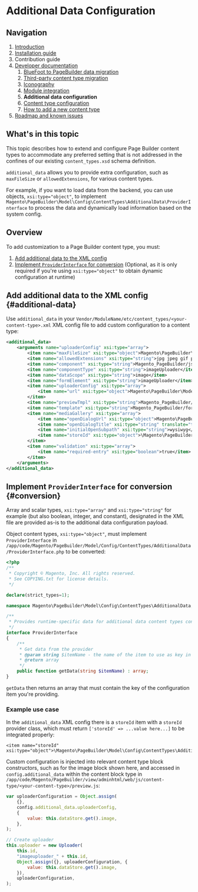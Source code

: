 # Additional Data Configuration

## Navigation

1. [Introduction]
2. [Installation guide]
3. Contribution guide
4. [Developer documentation]
    1. [BlueFoot to PageBuilder data migration]
    1. [Third-party content type migration]
    1. [Iconography]
    1. [Module integration]
    1. **Additional data configuration**
    1. [Content type configuration]
    1. [How to add a new content type]
5. [Roadmap and known issues]

[Introduction]: README.md
[Installation guide]: install.md
[Developer documentation]: developer-documentation.md
[BlueFoot to PageBuilder data migration]: bluefoot-data-migration.md
[Third-party content type migration]: new-content-type-example.md
[Iconography]: iconography.md
[Module integration]: module-integration.md
[Additional data configuration]: custom-configuration.md
[Content type configuration]: content-type-configuration.md
[How to add a new content type]: how-to-add-new-content-type.md
[Roadmap and known issues]: roadmap.md



## What's in this topic
This topic describes how to extend and configure Page Builder content types to accommodate any preferred setting that is not addressed in the confines of our existing `content_types.xsd` schema definition.

`additional_data` allows you to provide extra configuration, such as `maxFileSize` or `allowedExtensions`, for various content types.

For example, if you want to load data from the backend, you can use objects, `xsi:type="object"`, to implement `Magento\PageBuilder\Model\Config\ContentTypes\AdditionalData\ProviderInterface` to process the data and dynamically load information based on the system config.


## Overview

To add customization to a Page Builder content type, you must:
1. [Add additional data to the XML config](#additional-data)
2. [Implement `ProviderInterface` for conversion](#conversion) (Optional, as it is only required if you're using `xsi:type="object"` to obtain dynamic configuration at runtime)

## Add additional data to the XML config {#additional-data}

Use `additional_data` in your `Vendor/ModuleName/etc/content_types/<your-content-type>.xml` XML config file to add custom configuration to a content type:

``` xml
<additional_data>
    <arguments name="uploaderConfig" xsi:type="array">
        <item name="maxFileSize" xsi:type="object">Magento\PageBuilder\Model\Config\ContentTypes\AdditionalData\Provider\Uploader\MaxFileSize</item>
        <item name="allowedExtensions" xsi:type="string">jpg jpeg gif png</item>
        <item name="component" xsi:type="string">Magento_PageBuilder/js/form/element/image-uploader</item>
        <item name="componentType" xsi:type="string">imageUploader</item>
        <item name="dataScope" xsi:type="string">image</item>
        <item name="formElement" xsi:type="string">imageUploader</item>
        <item name="uploaderConfig" xsi:type="array">
            <item name="url" xsi:type="object">Magento\PageBuilder\Model\Config\ContentTypes\AdditionalData\Provider\Uploader\SaveUrl</item>
        </item>
        <item name="previewTmpl" xsi:type="string">Magento_PageBuilder/form/element/uploader/preview</item>
        <item name="template" xsi:type="string">Magento_PageBuilder/form/element/uploader/preview/image</item>
        <item name="mediaGallery" xsi:type="array">
            <item name="openDialogUrl" xsi:type="object">Magento\PageBuilder\Model\Config\ContentTypes\AdditionalData\Provider\Uploader\OpenDialogUrl</item>
            <item name="openDialogTitle" xsi:type="string" translate="true">Insert Images...</item>
            <item name="initialOpenSubpath" xsi:type="string">wysiwyg</item>
            <item name="storeId" xsi:type="object">\Magento\PageBuilder\Model\Config\ContentTypes\AdditionalData\Provider\StoreId</item>
        </item>
        <item name="validation" xsi:type="array">
            <item name="required-entry" xsi:type="boolean">true</item>
        </item>
    </arguments>
</additional_data>
 ```

## Implement `ProviderInterface` for conversion {#conversion}

Array and scalar types, `xsi:type="array"` and `xsi:type="string"` for example (but also boolean, integer, and constant), designated in the XML file are provided as-is to the additional data configuration payload.

Object content types, `xsi:type="object"`, must implement `ProviderInterface` in `/app/code/Magento/PageBuilder/Model/Config/ContentTypes/AdditionalData/ProviderInterface.php` to be converted:

``` php
<?php
/**
 * Copyright © Magento, Inc. All rights reserved.
 * See COPYING.txt for license details.
 */

declare(strict_types=1);

namespace Magento\PageBuilder\Model\Config\ContentTypes\AdditionalData;

/**
 * Provides runtime-specific data for additional data content types configuration
 */
interface ProviderInterface
{
	/**
	 * Get data from the provider
	 * @param string $itemName - the name of the item to use as key in returned array
	 * @return array
	 */
	public function getData(string $itemName) : array;
}
```

`getData` then returns an array that must contain the key of the configuration item you're providing.

### Example use case

In the `additional_data` XML config there is a `storeId` item with a `storeId` provider class, which must return `['storeId' => ...value here...]` to be integrated properly:

```
<item name="storeId" xsi:type="object">\Magento\PageBuilder\Model\Config\ContentTypes\AdditionalData\Provider\StoreId</item>
```

Custom configuration is injected into relevant content type block constructors, such as for the image block shown here, and accessed in `config.additional_data` within the content block type in `/app/code/Magento/PageBuilder/view/adminhtml/web/js/content-type/<your-content-type>/preview.js`:

``` js
var uploaderConfiguration = Object.assign(
    {},
    config.additional_data.uploaderConfig,
    {
        value: this.dataStore.get().image,
    },
);

// Create uploader
this.uploader = new Uploader(
    this.id,
    "imageuploader_" + this.id,
    Object.assign({}, uploaderConfiguration, {
        value: this.dataStore.get().image,
    }),
    uploaderConfiguration,
);
```

